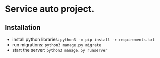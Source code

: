 # Service auto project.

## Installation
- install python libraries: `python3 -m pip install -r requirements.txt `
- run migrations: `python3 manage.py migrate`
- start the server: `python3 manage.py runserver`


